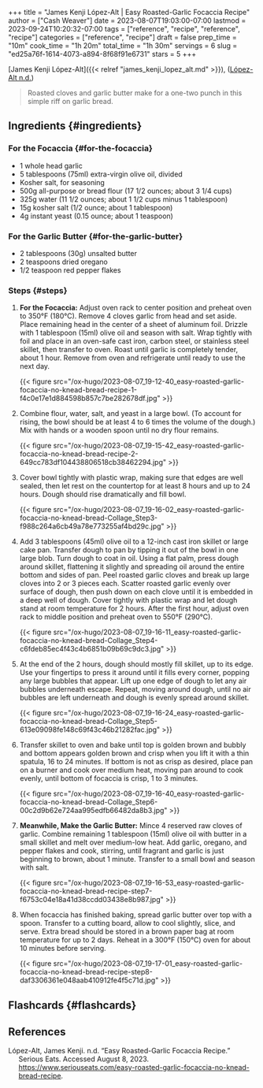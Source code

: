 +++
title = "James Kenji López-Alt | Easy Roasted-Garlic Focaccia Recipe"
author = ["Cash Weaver"]
date = 2023-08-07T19:03:00-07:00
lastmod = 2023-09-24T10:20:32-07:00
tags = ["reference", "recipe", "reference", "recipe"]
categories = ["reference", "recipe"]
draft = false
prep_time = "10m"
cook_time = "1h 20m"
total_time = "1h 30m"
servings = 6
slug = "ed25a76f-1614-4073-a894-8f68f91e6731"
stars = 5
+++

[James Kenji López-Alt]({{< relref "james_kenji_lopez_alt.md" >}}), (<a href="#citeproc_bib_item_1">López-Alt n.d.</a>)

> Roasted cloves and garlic butter make for a one-two punch in this simple riff on garlic bread.


## Ingredients {#ingredients}


### For the Focaccia {#for-the-focaccia}

<div class="ingredients">

-   1 whole head garlic
-   5 tablespoons (75ml) extra-virgin olive oil, divided
-   Kosher salt, for seasoning
-   500g all-purpose or bread flour (17 1/2 ounces; about 3 1/4 cups)
-   325g water (11 1/2 ounces; about 1 1/2 cups minus 1 tablespoon)
-   15g kosher salt (1/2 ounce; about 1 tablespoon)
-   4g instant yeast (0.15 ounce; about 1 teaspoon)

</div>


### For the Garlic Butter {#for-the-garlic-butter}

<div class="ingredients">

-   2 tablespoons (30g) unsalted butter
-   2 teaspoons dried oregano
-   1/2 teaspoon red pepper flakes

</div>


### Steps {#steps}

1.  **For the Focaccia:** Adjust oven rack to center position and preheat oven to 350°F (180°C). Remove 4 cloves garlic from head and set aside. Place remaining head in the center of a sheet of aluminum foil. Drizzle with 1 tablespoon (15ml) olive oil and season with salt. Wrap tightly with foil and place in an oven-safe cast iron, carbon steel, or stainless steel skillet, then transfer to oven. Roast until garlic is completely tender, about 1 hour. Remove from oven and refrigerate until ready to use the next day.

    {{< figure src="/ox-hugo/2023-08-07_19-12-40_easy-roasted-garlic-focaccia-no-knead-bread-recipe-1-f4c0e17e1d884598b857c7be282678df.jpg" >}}

2.  Combine flour, water, salt, and yeast in a large bowl. (To account for rising, the bowl should be at least 4 to 6 times the volume of the dough.) Mix with hands or a wooden spoon until no dry flour remains.

    {{< figure src="/ox-hugo/2023-08-07_19-15-42_easy-roasted-garlic-focaccia-no-knead-bread-recipe-2-649cc783df104438806518cb38462294.jpg" >}}

3.  Cover bowl tightly with plastic wrap, making sure that edges are well sealed, then let rest on the countertop for at least 8 hours and up to 24 hours. Dough should rise dramatically and fill bowl.

    {{< figure src="/ox-hugo/2023-08-07_19-16-02_easy-roasted-garlic-focaccia-no-knead-bread-Collage_Step3-f988c264a6cb49a78e773255af4bd29c.jpg" >}}

4.  Add 3 tablespoons (45ml) olive oil to a 12-inch cast iron skillet or large cake pan. Transfer dough to pan by tipping it out of the bowl in one large blob. Turn dough to coat in oil. Using a flat palm, press dough around skillet, flattening it slightly and spreading oil around the entire bottom and sides of pan. Peel roasted garlic cloves and break up large cloves into 2 or 3 pieces each. Scatter roasted garlic evenly over surface of dough, then push down on each clove until it is embedded in a deep well of dough. Cover tightly with plastic wrap and let dough stand at room temperature for 2 hours. After the first hour, adjust oven rack to middle position and preheat oven to 550°F (290°C).

    {{< figure src="/ox-hugo/2023-08-07_19-16-11_easy-roasted-garlic-focaccia-no-knead-bread-Collage_Step4-c6fdeb85ec4f43c4b6851b09b69c9dc3.jpg" >}}

5.  At the end of the 2 hours, dough should mostly fill skillet, up to its edge. Use your fingertips to press it around until it fills every corner, popping any large bubbles that appear. Lift up one edge of dough to let any air bubbles underneath escape. Repeat, moving around dough, until no air bubbles are left underneath and dough is evenly spread around skillet.

    {{< figure src="/ox-hugo/2023-08-07_19-16-24_easy-roasted-garlic-focaccia-no-knead-bread-Collage_Step5-613e09098fe148c69f43c46b21282fac.jpg" >}}

6.  Transfer skillet to oven and bake until top is golden brown and bubbly and bottom appears golden brown and crisp when you lift it with a thin spatula, 16 to 24 minutes. If bottom is not as crisp as desired, place pan on a burner and cook over medium heat, moving pan around to cook evenly, until bottom of focaccia is crisp, 1 to 3 minutes.

    {{< figure src="/ox-hugo/2023-08-07_19-16-40_easy-roasted-garlic-focaccia-no-knead-bread-Collage_Step6-00c2d9b62e724aa995edfb66482da8b3.jpg" >}}

7.  **Meanwhile, Make the Garlic Butter:** Mince 4 reserved raw cloves of garlic. Combine remaining 1 tablespoon (15ml) olive oil with butter in a small skillet and melt over medium-low heat. Add garlic, oregano, and pepper flakes and cook, stirring, until fragrant and garlic is just beginning to brown, about 1 minute. Transfer to a small bowl and season with salt.

    {{< figure src="/ox-hugo/2023-08-07_19-16-53_easy-roasted-garlic-focaccia-no-knead-bread-recipe-step7-f6753c04e18a41d38ccdd03438e8b987.jpg" >}}

8.  When focaccia has finished baking, spread garlic butter over top with a spoon. Transfer to a cutting board, allow to cool slightly, slice, and serve. Extra bread should be stored in a brown paper bag at room temperature for up to 2 days. Reheat in a 300°F (150°C) oven for about 10 minutes before serving.

    {{< figure src="/ox-hugo/2023-08-07_19-17-01_easy-roasted-garlic-focaccia-no-knead-bread-recipe-step8-daf3306361e048aab410912fe4f5c71d.jpg" >}}


## Flashcards {#flashcards}

## References

<style>.csl-entry{text-indent: -1.5em; margin-left: 1.5em;}</style><div class="csl-bib-body">
  <div class="csl-entry"><a id="citeproc_bib_item_1"></a>López-Alt, James Kenji. n.d. “Easy Roasted-Garlic Focaccia Recipe.” Serious Eats. Accessed August 8, 2023. <a href="https://www.seriouseats.com/easy-roasted-garlic-focaccia-no-knead-bread-recipe">https://www.seriouseats.com/easy-roasted-garlic-focaccia-no-knead-bread-recipe</a>.</div>
</div>
